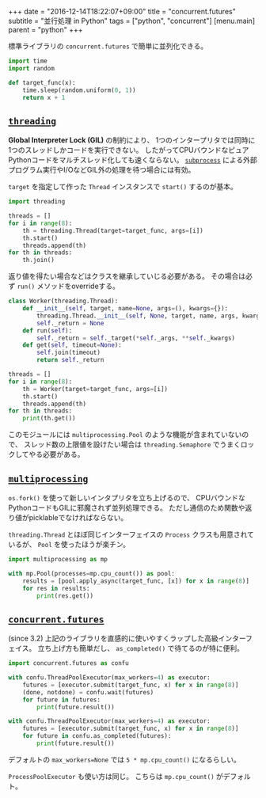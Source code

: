 +++
date = "2016-12-14T18:22:07+09:00"
title = "concurrent.futures"
subtitle = "並行処理 in Python"
tags = ["python", "concurrent"]
[menu.main]
  parent = "python"
+++

標準ライブラリの `concurrent.futures` で簡単に並列化できる。

```py
import time
import random

def target_func(x):
    time.sleep(random.uniform(0, 1))
    return x + 1
```

## [`threading`](https://docs.python.org/3/library/threading.html)

**Global Interpreter Lock (GIL)** の制約により、
1つのインタープリタでは同時に1つのスレッドしかコードを実行できない。
したがってCPUバウンドなピュアPythonコードをマルチスレッド化しても速くならない。
[`subprocess`](https://docs.python.org/3/library/subprocess.html)
による外部プログラム実行やI/OなどGIL外の処理を待つ場合には有効。

`target` を指定して作った `Thread` インスタンスで `start()` するのが基本。

```py
import threading

threads = []
for i in range(8):
    th = threading.Thread(target=target_func, args=[i])
    th.start()
    threads.append(th)
for th in threads:
    th.join()
```

返り値を得たい場合などはクラスを継承していじる必要がある。
その場合は必ず `run()` メソッドをoverrideする。

```py
class Worker(threading.Thread):
    def __init__(self, target, name=None, args=(), kwargs={}):
        threading.Thread.__init__(self, None, target, name, args, kwargs)
        self._return = None
    def run(self):
        self._return = self._target(*self._args, **self._kwargs)
    def get(self, timeout=None):
        self.join(timeout)
        return self._return

threads = []
for i in range(8):
    th = Worker(target=target_func, args=[i])
    th.start()
    threads.append(th)
for th in threads:
    print(th.get())
```

このモジュールには `multiprocessing.Pool` のような機能が含まれていないので、
スレッド数の上限値を設けたい場合は
`threading.Semaphore` でうまくロックしてやる必要がある。


## [`multiprocessing`](https://docs.python.org/3/library/multiprocessing.html)

`os.fork()` を使って新しいインタプリタを立ち上げるので、
CPUバウンドなPythonコードもGILに邪魔されず並列処理できる。
ただし通信のため関数や返り値がpicklableでなければならない。

`threading.Thread` とほぼ同じインターフェイスの
`Process` クラスも用意されているが、
`Pool` を使ったほうが楽チン。

```py
import multiprocessing as mp

with mp.Pool(processes=mp.cpu_count()) as pool:
    results = [pool.apply_async(target_func, [x]) for x in range(8)]
    for res in results:
        print(res.get())
```


## [`concurrent.futures`](https://docs.python.org/3/library/concurrent.futures.html)

(since 3.2)
上記のライブラリを直感的に使いやすくラップした高級インターフェイス。
立ち上げ方も簡単だし、 `as_completed()` で待てるのが特に便利。

```py
import concurrent.futures as confu

with confu.ThreadPoolExecutor(max_workers=4) as executor:
    futures = [executor.submit(target_func, x) for x in range(8)]
    (done, notdone) = confu.wait(futures)
    for future in futures:
        print(future.result())

with confu.ThreadPoolExecutor(max_workers=4) as executor:
    futures = [executor.submit(target_func, x) for x in range(8)]
    for future in confu.as_completed(futures):
        print(future.result())
```

デフォルトの `max_workers=None` では `5 * mp.cpu_count()` になるらしい。

`ProcessPoolExecutor` も使い方は同じ。
こちらは `mp.cpu_count()` がデフォルト。
